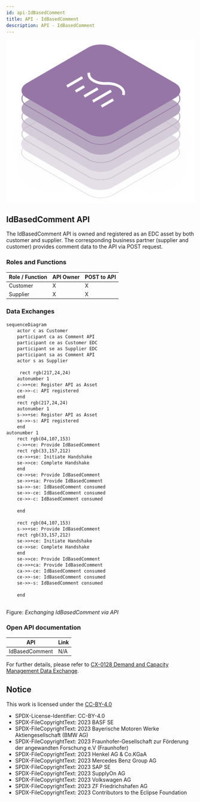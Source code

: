 ```yaml
---
id: api-IdBasedComment
title: API - IdBasedComment
description: API - IdBasedComment
---
```


![DCM kit banner](/img/kit-icons/dcm-kit-icon.svg)

## IdBasedComment API

The IdBasedComment API is owned and registered as an EDC asset by both customer and supplier. The corresponding business partner (supplier and customer) provides comment data to the API via POST request.

### Roles and Functions

|Role / Function|API Owner|POST to API|
|-|-|-|
|Customer|X|X|
|Supplier|X|X|

### Data Exchanges

```mermaid
sequenceDiagram
    actor c as Customer 
    participant ca as Comment API
    participant ce as Customer EDC
    participant se as Supplier EDC
    participant sa as Comment API
    actor s as Supplier
    
     rect rgb(217,24,24)
    autonumber 1
    c->>+ce: Register API as Asset
    ce->>-c: API registered
    end
    rect rgb(217,24,24)
    autonumber 1
    s->>+se: Register API as Asset
    se->>-s: API registered
    end
autonumber 1
    rect rgb(04,107,153)
    c->>+ce: Provide IdBasedComment
    rect rgb(33,157,212)
    ce->>+se: Initiate Handshake
    se->>ce: Complete Handshake
    end
    ce->>se: Provide IdBasedComment
    se->>+sa: Provide IdBasedComment
    sa->>-se: IdBasedComment consumed
    se->>-ce: IdBasedComment consumed
    ce->>-c: IdBasedComment consumed
    
    end

    rect rgb(04,107,153)
    s->>+se: Provide IdBasedComment
    rect rgb(33,157,212)
    se->>+ce: Initiate Handshake
    ce->>se: Complete Handshake
    end
    se->>ce: Provide IdBasedComment
    ce->>+ca: Provide IdBasedComment
    ca->>-ce: IdBasedComment consumed
    ce->>-se: IdBasedComment consumed
    se->>-s: IdBasedComment consumed
    
    end
  
```

Figure: *Exchanging IdBasedComment via API*

### Open API documentation

|API|Link|
|-|-|
|IdBasedComment|N/A|

For further details, please refer to [CX-0128 Demand and Capacity Management Data Exchange][StandardLibrary].

[StandardLibrary]: https://catenax-ev.github.io/docs/next/standards/CX-0128-DemandandCapacityManagementDataExchange

## Notice

This work is licensed under the [CC-BY-4.0](https://creativecommons.org/licenses/by/4.0/legalcode)

- SPDX-License-Identifier: CC-BY-4.0
- SPDX-FileCopyrightText: 2023 BASF SE
- SPDX-FileCopyrightText: 2023 Bayerische Motoren Werke Aktiengesellschaft (BMW AG)
- SPDX-FileCopyrightText: 2023 Fraunhofer-Gesellschaft zur Förderung der angewandten Forschung e.V (Fraunhofer)
- SPDX-FileCopyrightText: 2023 Henkel AG & Co.KGaA
- SPDX-FileCopyrightText: 2023 Mercedes Benz Group AG
- SPDX-FileCopyrightText: 2023 SAP SE
- SPDX-FileCopyrightText: 2023 SupplyOn AG
- SPDX-FileCopyrightText: 2023 Volkswagen AG
- SPDX-FileCopyrightText: 2023 ZF Friedrichshafen AG
- SPDX-FileCopyrightText: 2023 Contributors to the Eclipse Foundation
